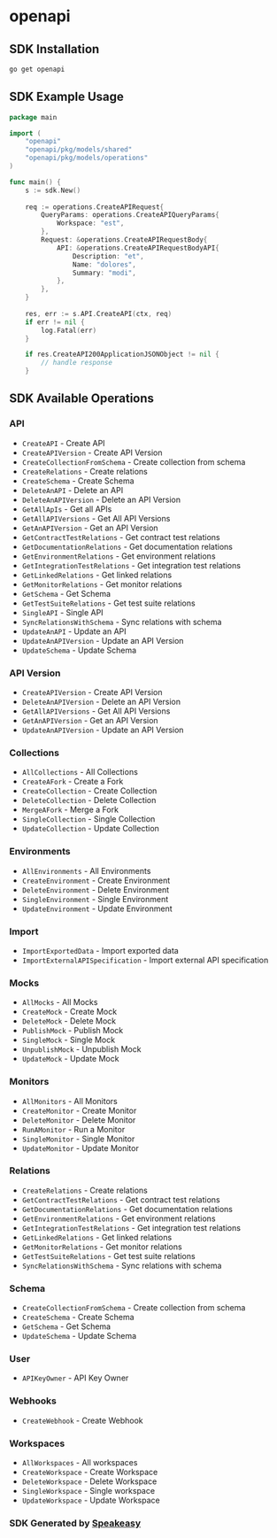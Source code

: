 # openapi

<!-- Start SDK Installation -->
## SDK Installation

```bash
go get openapi
```
<!-- End SDK Installation -->

## SDK Example Usage
<!-- Start SDK Example Usage -->
```go
package main

import (
    "openapi"
    "openapi/pkg/models/shared"
    "openapi/pkg/models/operations"
)

func main() {
    s := sdk.New()
    
    req := operations.CreateAPIRequest{
        QueryParams: operations.CreateAPIQueryParams{
            Workspace: "est",
        },
        Request: &operations.CreateAPIRequestBody{
            API: &operations.CreateAPIRequestBodyAPI{
                Description: "et",
                Name: "dolores",
                Summary: "modi",
            },
        },
    }
    
    res, err := s.API.CreateAPI(ctx, req)
    if err != nil {
        log.Fatal(err)
    }

    if res.CreateAPI200ApplicationJSONObject != nil {
        // handle response
    }
```
<!-- End SDK Example Usage -->

<!-- Start SDK Available Operations -->
## SDK Available Operations

### API

* `CreateAPI` - Create API
* `CreateAPIVersion` - Create API Version
* `CreateCollectionFromSchema` - Create collection from schema
* `CreateRelations` - Create relations
* `CreateSchema` - Create Schema
* `DeleteAnAPI` - Delete an API
* `DeleteAnAPIVersion` - Delete an API Version
* `GetAllApIs` - Get all APIs
* `GetAllAPIVersions` - Get All API Versions
* `GetAnAPIVersion` - Get an API Version
* `GetContractTestRelations` - Get contract test relations
* `GetDocumentationRelations` - Get  documentation relations
* `GetEnvironmentRelations` - Get environment relations
* `GetIntegrationTestRelations` - Get integration test relations
* `GetLinkedRelations` - Get linked relations
* `GetMonitorRelations` - Get monitor relations
* `GetSchema` - Get Schema
* `GetTestSuiteRelations` - Get test suite relations
* `SingleAPI` - Single API
* `SyncRelationsWithSchema` - Sync relations with schema
* `UpdateAnAPI` - Update an API
* `UpdateAnAPIVersion` - Update an API Version
* `UpdateSchema` - Update Schema

### API Version

* `CreateAPIVersion` - Create API Version
* `DeleteAnAPIVersion` - Delete an API Version
* `GetAllAPIVersions` - Get All API Versions
* `GetAnAPIVersion` - Get an API Version
* `UpdateAnAPIVersion` - Update an API Version

### Collections

* `AllCollections` - All Collections
* `CreateAFork` - Create a Fork
* `CreateCollection` - Create Collection
* `DeleteCollection` - Delete Collection
* `MergeAFork` - Merge a Fork
* `SingleCollection` - Single Collection 
* `UpdateCollection` - Update Collection

### Environments

* `AllEnvironments` - All Environments
* `CreateEnvironment` - Create Environment
* `DeleteEnvironment` - Delete Environment
* `SingleEnvironment` - Single Environment
* `UpdateEnvironment` - Update Environment

### Import

* `ImportExportedData` - Import exported data
* `ImportExternalAPISpecification` - Import external API specification

### Mocks

* `AllMocks` - All Mocks
* `CreateMock` - Create Mock
* `DeleteMock` - Delete Mock
* `PublishMock` - Publish Mock
* `SingleMock` - Single Mock
* `UnpublishMock` - Unpublish Mock
* `UpdateMock` - Update Mock

### Monitors

* `AllMonitors` - All Monitors
* `CreateMonitor` - Create Monitor
* `DeleteMonitor` - Delete Monitor
* `RunAMonitor` - Run a Monitor
* `SingleMonitor` - Single Monitor
* `UpdateMonitor` - Update Monitor

### Relations

* `CreateRelations` - Create relations
* `GetContractTestRelations` - Get contract test relations
* `GetDocumentationRelations` - Get  documentation relations
* `GetEnvironmentRelations` - Get environment relations
* `GetIntegrationTestRelations` - Get integration test relations
* `GetLinkedRelations` - Get linked relations
* `GetMonitorRelations` - Get monitor relations
* `GetTestSuiteRelations` - Get test suite relations
* `SyncRelationsWithSchema` - Sync relations with schema

### Schema

* `CreateCollectionFromSchema` - Create collection from schema
* `CreateSchema` - Create Schema
* `GetSchema` - Get Schema
* `UpdateSchema` - Update Schema

### User

* `APIKeyOwner` - API Key Owner

### Webhooks

* `CreateWebhook` - Create Webhook

### Workspaces

* `AllWorkspaces` - All workspaces
* `CreateWorkspace` - Create Workspace
* `DeleteWorkspace` - Delete Workspace
* `SingleWorkspace` - Single workspace
* `UpdateWorkspace` - Update Workspace

<!-- End SDK Available Operations -->

### SDK Generated by [Speakeasy](https://docs.speakeasyapi.dev/docs/using-speakeasy/client-sdks)
